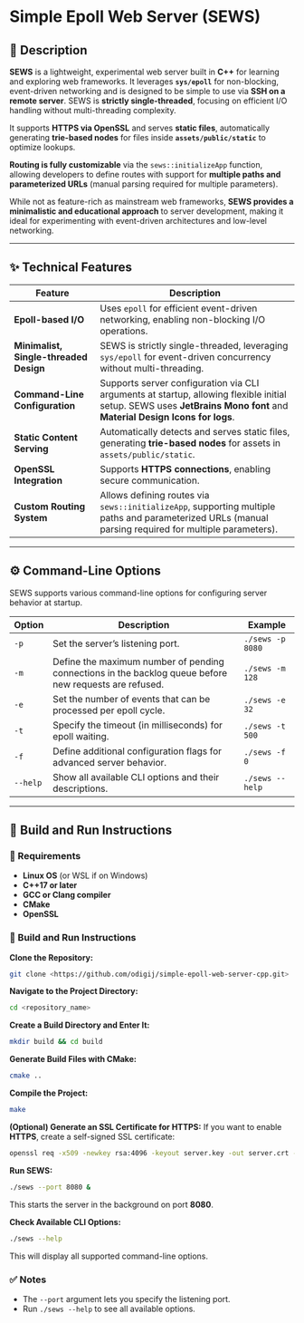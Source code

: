 # Simple Epoll Web Server (SEWS)

## 📌 Description

**SEWS** is a lightweight, experimental web server built in **C++** for learning and exploring web frameworks. It leverages **`sys/epoll`** for non-blocking, event-driven networking and is designed to be simple to use via **SSH on a remote server**. SEWS is **strictly single-threaded**, focusing on efficient I/O handling without multi-threading complexity.

It supports **HTTPS via OpenSSL** and serves **static files**, automatically generating **trie-based nodes** for files inside **`assets/public/static`** to optimize lookups. 

**Routing is fully customizable** via the `sews::initializeApp` function, allowing developers to define routes with support for **multiple paths and parameterized URLs** (manual parsing required for multiple parameters).

While not as feature-rich as mainstream web frameworks, **SEWS provides a minimalistic and educational approach** to server development, making it ideal for experimenting with event-driven architectures and low-level networking.

---

## ✨ **Technical Features**
| Feature | Description |
|---------|------------|
| **Epoll-based I/O** | Uses `epoll` for efficient event-driven networking, enabling non-blocking I/O operations. |
| **Minimalist, Single-threaded Design** | SEWS is strictly single-threaded, leveraging `sys/epoll` for event-driven concurrency without multi-threading. |
| **Command-Line Configuration** | Supports server configuration via CLI arguments at startup, allowing flexible initial setup. SEWS uses **JetBrains Mono font** and **Material Design Icons for logs**. |
| **Static Content Serving** | Automatically detects and serves static files, generating **trie-based nodes** for assets in `assets/public/static`. |
| **OpenSSL Integration** | Supports **HTTPS connections**, enabling secure communication. |
| **Custom Routing System** | Allows defining routes via `sews::initializeApp`, supporting multiple paths and parameterized URLs (manual parsing required for multiple parameters). |

---

## ⚙️ **Command-Line Options**
SEWS supports various command-line options for configuring server behavior at startup.

| Option | Description | Example |
|--------|-------------|---------|
| `-p`   | Set the server’s listening port. | `./sews -p 8080` |
| `-m`   | Define the maximum number of pending connections in the backlog queue before new requests are refused. | `./sews -m 128` |
| `-e`   | Set the number of events that can be processed per epoll cycle. | `./sews -e 32` |
| `-t`   | Specify the timeout (in milliseconds) for epoll waiting. | `./sews -t 500` |
| `-f`   | Define additional configuration flags for advanced server behavior. | `./sews -f 0` |
| `--help` | Show all available CLI options and their descriptions. | `./sews --help` |

---

## 🔧 **Build and Run Instructions**

### **📌 Requirements**
- **Linux OS** (or WSL if on Windows)
- **C++17 or later**
- **GCC or Clang compiler**
- **CMake**
- **OpenSSL**

### 📌 Build and Run Instructions

**Clone the Repository:**
   ```bash
   git clone <https://github.com/odigij/simple-epoll-web-server-cpp.git>
   ```

**Navigate to the Project Directory:**
   ```bash
   cd <repository_name>
   ```

**Create a Build Directory and Enter It:**
   ```bash
   mkdir build && cd build
   ```

**Generate Build Files with CMake:**
   ```bash
   cmake ..
   ```

**Compile the Project:**
   ```bash
   make
   ```

**(Optional) Generate an SSL Certificate for HTTPS:**
   If you want to enable **HTTPS**, create a self-signed SSL certificate:
   ```bash
   openssl req -x509 -newkey rsa:4096 -keyout server.key -out server.crt -days 365 -nodes
   ```

**Run SEWS:**
   ```bash
   ./sews --port 8080 &
   ```
   This starts the server in the background on port **8080**.

**Check Available CLI Options:**
   ```bash
   ./sews --help
   ```
   This will display all supported command-line options.

### ✅ Notes
- The `--port` argument lets you specify the listening port.
- Run `./sews --help` to see all available options.
